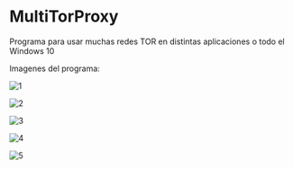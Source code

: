 # MultiTorProxy
Programa para usar muchas redes TOR en distintas aplicaciones o todo el Windows 10

Imagenes del programa:

![1](https://raw.githubusercontent.com/lag21392/MultiTorProxy/blob/master/1.PNG)

![2](https://raw.githubusercontent.com/lag21392/MultiTorProxy/blob/master/2.PNG)

![3](https://raw.githubusercontent.com/lag21392/MultiTorProxy/blob/master/3.PNG)

![4](https://raw.githubusercontent.com/lag21392/MultiTorProxy/blob/master/4.PNG)

![5](https://raw.githubusercontent.com/lag21392/MultiTorProxy/blob/master/5.PNG)

